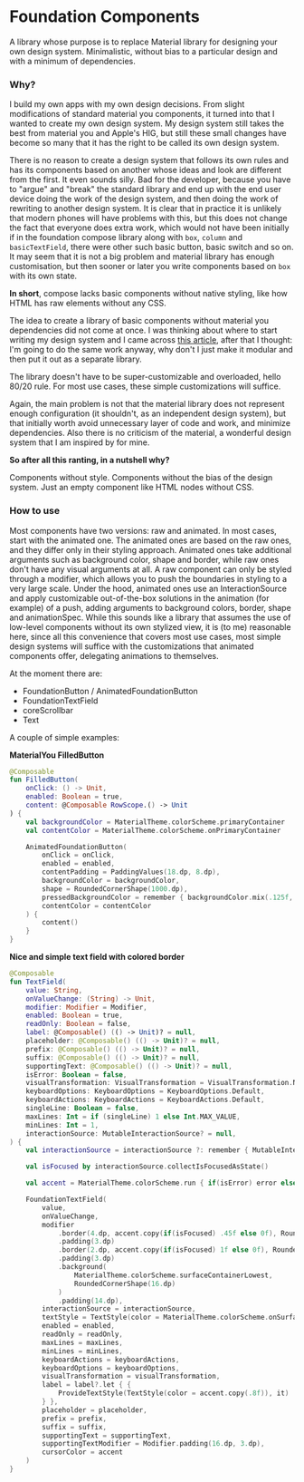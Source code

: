 # Foundation Components

A library whose purpose is to replace Material library for designing your own design system. 
Minimalistic, without bias to a particular design and with a minimum of dependencies.

### Why?

I build my own apps with my own design decisions. From slight modifications of standard material you components, it turned into that I wanted to create my own design system. My design system still takes the best from material you and Apple's HIG, but still these small changes have become so many that it has the right to be called its own design system.

There is no reason to create a design system that follows its own rules and has its components based on another whose ideas and look are different from the first. It even sounds silly. Bad for the developer, because you have to "argue" and "break" the standard library and end up with the end user device doing the work of the design system, and then doing the work of rewriting to another design system. It is clear that in practice it is unlikely that modern phones will have problems with this, but this does not change the fact that everyone does extra work, which would not have been initially if in the foundation compose library along with `box`, `column` and `basicTextField`, there were other such basic button, basic switch and so on. It may seem that it is not a big problem and material library has enough customisation, but then sooner or later you write components based on `box` with its own state.

**In short**, compose lacks basic components without native styling, like how HTML has raw elements without any CSS.

The idea to create a library of basic components without material you dependencies did not come at once. I was thinking about where to start writing my design system and I came across [this article](https://proandroiddev.com/opinion-jetpack-compose-needs-a-design-system-layer-dc579fde79b2?gi=49210bf6174d), after that I thought: I'm going to do the same work anyway, why don't I just make it modular and then put it out as a separate library.

The library doesn't have to be super-customizable and overloaded, hello 80/20 rule. For most use cases, these simple customizations will suffice.

Again, the main problem is not that the material library does not represent enough configuration (it shouldn't, as an independent design system), but that initially worth avoid unnecessary layer of code and work, and minimize dependencies. Also there is no criticism of the material, a wonderful design system that I am inspired by for mine.

**So after all this ranting, in a nutshell why?**

Components without style. Components without the bias of the design system. Just an empty component like HTML nodes without CSS.

###  How to use

Most components have two versions: raw and animated. In most cases, start with the animated one. The animated ones are based on the raw ones, and they differ only in their styling approach. Animated ones take additional arguments such as background color, shape and border, while raw ones don't have any visual arguments at all. A raw component can only be styled through a modifier, which allows you to push the boundaries in styling to a very large scale. Under the hood, animated ones use an InteractionSource and apply customizable out-of-the-box solutions in the animation (for example) of a push, adding arguments to background colors, border, shape and animationSpec. While this sounds like a library that assumes the use of low-level components without its own stylized view, it is (to me) reasonable here, since all this convenience that covers most use cases, most simple design systems will suffice with the customizations that animated components offer, delegating animations to themselves.

At the moment there are:

* FoundationButton / AnimatedFoundationButton
* FoundationTextField
* coreScrollbar
* Text

A couple of simple examples:

**MaterialYou FilledButton**
```kotlin
@Composable
fun FilledButton(
    onClick: () -> Unit,
    enabled: Boolean = true,
    content: @Composable RowScope.() -> Unit
) {
    val backgroundColor = MaterialTheme.colorScheme.primaryContainer
    val contentColor = MaterialTheme.colorScheme.onPrimaryContainer

    AnimatedFoundationButton(
        onClick = onClick,
        enabled = enabled,
        contentPadding = PaddingValues(18.dp, 8.dp),
        backgroundColor = backgroundColor,
        shape = RoundedCornerShape(1000.dp),
        pressedBackgroundColor = remember { backgroundColor.mix(.125f, contentColor) },
        contentColor = contentColor
    ) {
        content()
    }
}
```

**Nice and simple text field with colored border**
```kotlin
@Composable
fun TextField(
    value: String,
    onValueChange: (String) -> Unit,
    modifier: Modifier = Modifier,
    enabled: Boolean = true,
    readOnly: Boolean = false,
    label: @Composable() (() -> Unit)? = null,
    placeholder: @Composable() (() -> Unit)? = null,
    prefix: @Composable() (() -> Unit)? = null,
    suffix: @Composable() (() -> Unit)? = null,
    supportingText: @Composable() (() -> Unit)? = null,
    isError: Boolean = false,
    visualTransformation: VisualTransformation = VisualTransformation.None,
    keyboardOptions: KeyboardOptions = KeyboardOptions.Default,
    keyboardActions: KeyboardActions = KeyboardActions.Default,
    singleLine: Boolean = false,
    maxLines: Int = if (singleLine) 1 else Int.MAX_VALUE,
    minLines: Int = 1,
    interactionSource: MutableInteractionSource? = null,
) {
    val interactionSource = interactionSource ?: remember { MutableInteractionSource() }

    val isFocused by interactionSource.collectIsFocusedAsState()

    val accent = MaterialTheme.colorScheme.run { if(isError) error else primary }

    FoundationTextField(
        value,
        onValueChange,
        modifier
            .border(4.dp, accent.copy(if(isFocused) .45f else 0f), RoundedCornerShape(22.dp))
            .padding(3.dp)
            .border(2.dp, accent.copy(if(isFocused) 1f else 0f), RoundedCornerShape(19.dp))
            .padding(3.dp)
            .background(
                MaterialTheme.colorScheme.surfaceContainerLowest,
                RoundedCornerShape(16.dp)
            )
            .padding(14.dp),
        interactionSource = interactionSource,
        textStyle = TextStyle(color = MaterialTheme.colorScheme.onSurface, fontSize = 16.sp),
        enabled = enabled,
        readOnly = readOnly,
        maxLines = maxLines,
        minLines = minLines,
        keyboardActions = keyboardActions,
        keyboardOptions = keyboardOptions,
        visualTransformation = visualTransformation,
        label = label?.let { {
            ProvideTextStyle(TextStyle(color = accent.copy(.8f)), it)
        } },
        placeholder = placeholder,
        prefix = prefix,
        suffix = suffix,
        supportingText = supportingText,
        supportingTextModifier = Modifier.padding(16.dp, 3.dp),
        cursorColor = accent
    )
}
```